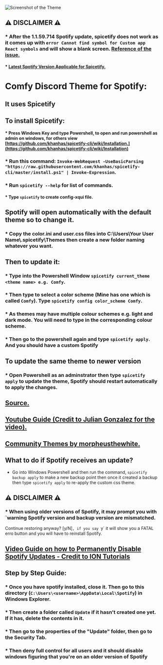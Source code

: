![Screenshot of the Theme](https://github.com/Parker06/Spotify-Comfy-Custom-CSS/blob/main/ComfyTheme.PNG)

## :warning: DISCLAIMER :warning:

### * After the 1.1.59.714 Spotify update, spicetify does not work as it comes up with `error Cannot find symbol for Custom app React symbols` and will show a blank screen. [Reference of the issue.](https://github.com/khanhas/spicetify-cli/issues/845)

#### * [Latest Spotify Version Applicable for Spicetify.](https://spotify.en.uptodown.com/windows/download/3712596)

# Comfy Discord Theme for Spotify:

## It uses Spicetify

## To install Spicetify:

#### * Press Windows Key and type Powershell, to open and run powershell as admin on windows, for others view [https://github.com/khanhas/spicetify-cli/wiki/Installation.](https://github.com/khanhas/spicetify-cli/wiki/Installation)

### * Run this command: `Invoke-WebRequest -UseBasicParsing "https://raw.githubusercontent.com/khanhas/spicetify-cli/master/install.ps1" | Invoke-Expression`.

### * Run `spicetify --help` for list of commands.

#### * Type `spicetify` to create config-xqui file.

## Spotify will open automatically with the default theme so to change it.

### * Copy the color.ini and user.css files into C:\Users\Your User Name\\.spicetify\Themes then create a new folder naming whatever you want.

## Then to update it:

### * Type into the Powershell Window `spicetify current_theme <theme name> e.g. Comfy`.

### * Then type to select a color scheme (Mine has one which is called `Comfy`). Type `spicetify config color_scheme Comfy`.

### * As themes may have multiple colour schemes e.g. light and dark mode. You will need to type in the corresponding colour scheme.

### * Then go to the powershell again and type `spicetify apply`. And you should have a custom Spotify

## To update the same theme to newer version

### * Open Powershell as an adminstrator then type `spicetify apply` to update the theme, Spotify should restart automatically to apply the changes.

## [Source.](https://www.muo.com/tag/customize-spotify-with-spicetify-themes/)

## [Youtube Guide (Credit to Julian Gonzalez for the video).](https://www.youtube.com/watch?v=PoSidNiRu-g)

## [Community Themes by morpheusthewhite.](https://github.com/morpheusthewhite/spicetify-themes/tree/master)

## What to do if Spotify receives an update?

* Go into Windows Powershell and then run the command, `spicetify backup apply` to make a new backup point then once it created a backup then type `spicetify apply` to re-apply the custom css theme.

## :warning: DISCLAIMER :warning:

### * When using older versions of Spotify, it may prompt you with `warning Spotify version and backup version are mismatched.
Continue restoring anyway? [y/N]`, if you say `y` it will show you a FATAL erro button and you will have to reinstall Spotify.

## [Video Guide on how to Permanently Disable Spotify Updates - Credit to ION Tutorials](https://www.youtube.com/watch?v=84TT-deLQtU)

## Step by Step Guide:

### * Once you have spotify installed, close it. Then go to this directory (`C:\Users\<username>\AppData\Local\Spotify`) in Windows Explorer. 

### * Then create a folder called `Update` if it hasn't created one yet. If it has, delete the contents in it. 

### * Then go to the properties of the "Update" folder, then go to the Security Tab.

### * Then deny full control for all users and it should disable windows figuring that you're on an older version of Spotify
